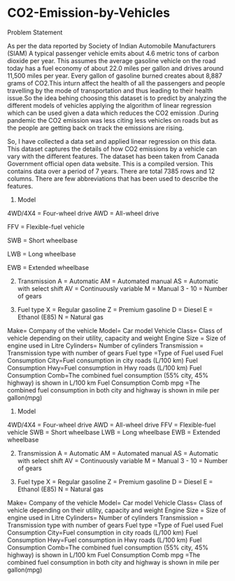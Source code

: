 # CO2-Emission-by-Vehicles
Problem Statement

As per the data reported by Society of Indian Automobile Manufacturers (SIAM) A typical passenger vehicle emits about 4.6 metric tons of carbon dioxide per year. This assumes the average gasoline vehicle on the road today has a fuel economy of about 22.0 miles per gallon and drives around 11,500 miles per year. Every gallon of gasoline burned creates about 8,887 grams of CO2.This inturn affect the health of all the passengers and people travelling by the mode of transportation and thus leading to their health issue.So the idea behing choosing this dataset is to predict by analyzing the different models of vehicles applying the algorithm of linear regression which can be used given a data which reduces the CO2 emission .During pandemic the CO2 emission was less citing less vehicles on roads but as the people are getting back on track the emissions are rising.

So, I have collected a data set and applied linear regression on this data. This dataset captures the details of how CO2 emissions by a vehicle can vary with the different features. The dataset has been taken from Canada Government official open data website. This is a compiled version. This contains data over a period of 7 years. There are total 7385 rows and 12 columns. There are few abbreviations that has been used to describe the features.

1. Model 

4WD/4X4 = Four-wheel drive
AWD = All-wheel drive

FFV = Flexible-fuel vehicle

SWB = Short wheelbase

LWB = Long wheelbase

EWB = Extended wheelbase

2. Transmission
A = Automatic
AM = Automated manual
AS = Automatic with select shift
AV = Continuously variable
M = Manual
3 - 10 = Number of gears

3. Fuel type
X = Regular gasoline
Z = Premium gasoline
D = Diesel
E = Ethanol (E85)
N = Natural gas

Make= Company of the vehicle
Model= Car model
Vehicle Class= Class of vehicle depending on their utility, capacity and weight
Engine Size = Size of engine used in Litre
Cylinders= Number of cylinders
Transmission = Transmission type with number of gears
Fuel type =Type of Fuel used
Fuel Consumption City=Fuel consumption in city roads (L/100 km)
Fuel Consumption Hwy=Fuel consumption in Hwy roads (L/100 km)
Fuel Consumption Comb=The combined fuel consumption (55% city, 45% highway) is shown in L/100 km
Fuel Consumption Comb mpg =The combined fuel consumption in both city and highway is shown in mile per gallon(mpg)
1. Model 

4WD/4X4 = Four-wheel drive
AWD = All-wheel drive
FFV = Flexible-fuel vehicle
SWB = Short wheelbase
LWB = Long wheelbase
EWB = Extended wheelbase

2. Transmission
A = Automatic
AM = Automated manual
AS = Automatic with select shift
AV = Continuously variable
M = Manual
3 - 10 = Number of gears

3. Fuel type
X = Regular gasoline
Z = Premium gasoline
D = Diesel
E = Ethanol (E85)
N = Natural gas

Make= Company of the vehicle
Model= Car model
Vehicle Class= Class of vehicle depending on their utility, capacity and weight
Engine Size = Size of engine used in Litre
Cylinders= Number of cylinders
Transmission = Transmission type with number of gears
Fuel type =Type of Fuel used
Fuel Consumption City=Fuel consumption in city roads (L/100 km)
Fuel Consumption Hwy=Fuel consumption in Hwy roads (L/100 km)
Fuel Consumption Comb=The combined fuel consumption (55% city, 45% highway) is shown in L/100 km
Fuel Consumption Comb mpg =The combined fuel consumption in both city and highway is shown in mile per gallon(mpg)
